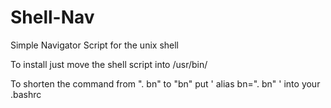 # Shell-Nav
Simple Navigator Script for the unix shell

To install just move the shell script into /usr/bin/

To shorten the command from ". bn" to "bn" put ' alias bn=". bn" ' into your .bashrc
